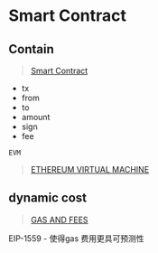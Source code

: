   # Smart Contract
  ## Contain
> [Smart Contract](https://www.ibm.com/cn-zh/topics/smart-contracts)
  - tx
  - from
  - to
  - amount
  - sign
  - fee

`EVM`

> [ETHEREUM VIRTUAL MACHINE](https://ethereum.org/en/developers/docs/evm/)
  
## dynamic cost

> [GAS AND FEES](https://ethereum.org/en/developers/docs/gas/)

EIP-1559 - 使得gas 费用更具可预测性

